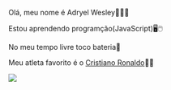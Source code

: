 Olá, meu nome é Adryel Wesley🤙🇧🇷

Estou aprendendo programção(JavaScript)🖥️🖱️

No meu tempo livre toco bateria🥁

Meu atleta favorito é o [Cristiano Ronaldo](https://pt.wikipedia.org/wiki/Cristiano_Ronaldo)🐐🤖

![](https://media.tenor.com/83b74HjM1W0AAAAC/ava%C3%AD-pedro-guilherme.gif)
